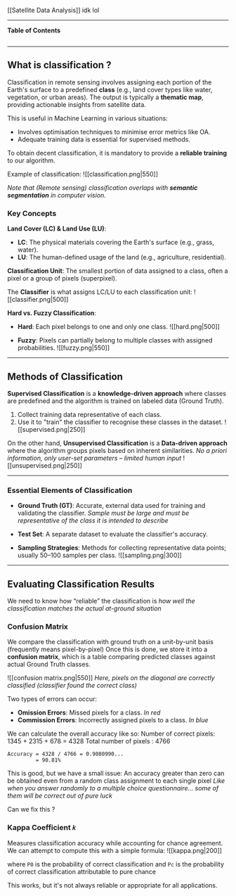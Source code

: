 [[Satellite Data Analysis]]
idk lol
****
**Table of Contents**
```table-of-contents
```

****
## What is classification ?

Classification in remote sensing involves assigning each portion of the Earth's surface to a predefined **class** (e.g., land cover types like water, vegetation, or urban areas). 
The output is typically a **thematic map**, providing actionable insights from satellite data.

This is useful in Machine Learning in various situations:
- Involves optimisation techniques to minimise error metrics like OA.
- Adequate training data is essential for supervised methods.

To obtain decent classification, it is mandatory to provide a **reliable training** to our algorithm.

Example of classification:
![[classification.png|550]]

*Note that (Remote sensing) classification overlaps with **semantic segmentation** in computer vision.*


### Key Concepts

**Land Cover (LC) & Land Use (LU)**:
-  **LC**: The physical materials covering the Earth's surface (e.g., grass, water).
-  **LU**: The human-defined usage of the land (e.g., agriculture, residential).

**Classification Unit**: The smallest portion of data assigned to a class, often a pixel or a group of pixels (superpixel).

The **Classifier** is what assigns LC/LU to each classification unit:
![[classifier.png|500]]

**Hard vs. Fuzzy Classification**:    
-  **Hard**: Each pixel belongs to one and only one class.
![[hard.png|500]]

- **Fuzzy**: Pixels can partially belong to multiple classes with assigned probabilities.
![[fuzzy.png|550]]

****
## Methods of Classification

**Supervised Classification** is a **knowledge-driven approach** where classes are predefined and the algorithm is trained on labeled data (Ground Truth).
1. Collect training data representative of each class.
2. Use it to "train" the classifier to recognise these classes in the dataset.
![[supervised.png|250]]

On the other hand, **Unsupervised Classification** is a **Data-driven approach** where the algorithm groups pixels based on inherent similarities.
	*No a priori information, only user-set parameters – limited human input*
![[unsupervised.png|250]]


****
### Essential Elements of Classification

- **Ground Truth (GT)**: Accurate, external data used for training and validating the classifier.
	*Sample must be large and must be representative of the class it is intended to describe*

- **Test Set**: A separate dataset to evaluate the classifier's accuracy.

- **Sampling Strategies**: Methods for collecting representative data points; usually 50–100 samples per class.
![[sampling.png|300]]


****
## Evaluating Classification Results

We need to know how “reliable” the classification is
	*how well the classification matches the actual at-ground situation*

### Confusion Matrix

We compare the classification with ground truth on a unit-by-unit basis (frequently
means pixel-by-pixel)
Once this is done, we store it into a **confusion matrix**, which is a table comparing predicted classes against actual Ground Truth classes.

![[confusion matrix.png|550]]
*Here, pixels on the diagonal are correctly classified (classifier found the correct class)*

Two types of errors can occur:
- **Omission Errors**: Missed pixels for a class.
	*In red*
- **Commission Errors**: Incorrectly assigned pixels to a class.
	*In blue*

We can calculate the overall accuracy like so:
Number of correct pixels: 1345 + 2315 + 678 = 4328
Total number of pixels : 4766
```
Accuracy = 4328 / 4766 = 0.9080990... 
         = 90.81%
```


This is good, but we have a small issue: An accuracy greater than zero can be obtained even from a random class assignment to each single pixel
	 *Like when you answer randomly to a multiple choice questionnaire... some of them will be correct out of pure luck*

Can we fix this ?

### Kappa Coefficient `𝑘`

Measures classification accuracy while accounting for chance agreement.
We can attempt to compute this with a simple formula:
![[kappa.png|200]]

where `P0` is the probability of correct classification
and `Pc` is the probability of correct classification attributable to pure chance


This works, but it's not always reliable or appropriate for all applications.